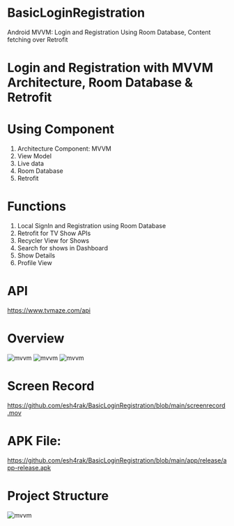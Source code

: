 # BasicLoginRegistration
 Android MVVM: Login and Registration Using Room Database, Content fetching over Retrofit

# Login and Registration with MVVM Architecture, Room Database & Retrofit  

# Using Component 
01. Architecture Component: MVVM
02. View Model
03. Live data
04. Room Database
05. Retrofit

# Functions
01. Local SignIn and Registration using Room Database
02. Retrofit for TV Show APIs 
03. Recycler View for Shows
04. Search for shows in Dashboard
05. Show Details
06. Profile View

# API
https://www.tvmaze.com/api


# Overview
![mvvm](https://github.com/esh4rak/BasicLoginRegistration/blob/main/dashboard.jpg)
![mvvm](https://github.com/esh4rak/BasicLoginRegistration/blob/main/sign_in.jpg)
![mvvm](https://github.com/esh4rak/BasicLoginRegistration/blob/main/details.jpg)

# Screen Record
https://github.com/esh4rak/BasicLoginRegistration/blob/main/screenrecord.mov

# APK File: 
https://github.com/esh4rak/BasicLoginRegistration/blob/main/app/release/app-release.apk

# Project Structure
![mvvm](https://github.com/esh4rak/BasicLoginRegistration/blob/main/project_structure.png)





